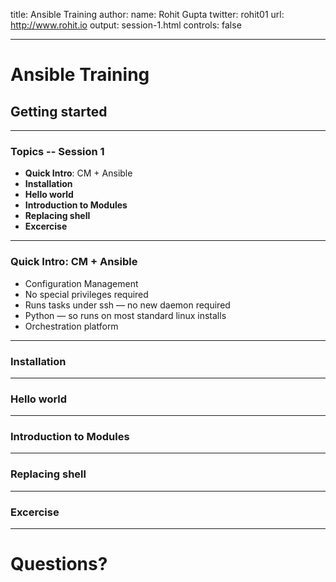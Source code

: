 title: Ansible Training
author:
  name: Rohit Gupta
  twitter: rohit01
  url: http://www.rohit.io
output: session-1.html
controls: false
<!-- style: style.css -->

---
# Ansible Training
## **Getting started**

---
### Topics -- Session 1

* **Quick Intro**: CM + Ansible
* **Installation**
* **Hello world**
* **Introduction to Modules**
* **Replacing shell**
* **Excercise**

---
### Quick Intro: CM + Ansible

* Configuration Management
* No special privileges required
* Runs tasks under ssh — no new daemon required
* Python — so runs on most standard linux installs
* Orchestration platform

---
### Installation

---
### Hello world

---
### Introduction to Modules

---
### Replacing shell

---
### Excercise


---
# Questions?
